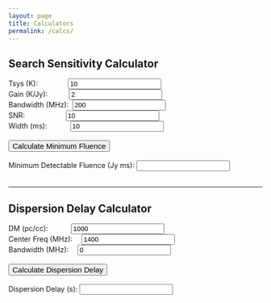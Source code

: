 ```yaml
---
layout: page
title: Calculators
permalink: /calcs/
---
```



<html>
<head>
<script type = "text/javascript">

function s_min(){
    var tsys = parseFloat(document.getElementById("tsys").value)
    var gain = parseFloat(document.getElementById("gain").value)
    var bw = parseFloat(document.getElementById("bw").value)
    var snr = parseFloat(document.getElementById("snr").value)
    var w = parseFloat(document.getElementById("width").value)

    var fluence = (tsys*snr)/(gain*(Math.pow(2*w*bw*Math.pow(10,3), 1/2)));
    document.getElementById('minimum_fluence').value = fluence;
    }
    

function calc_delay(){
    var dm = parseFloat(document.getElementById("dm").value)
    var freq = parseFloat(document.getElementById("freq").value)
    var bandwidth = parseFloat(document.getElementById("bandwidth").value)
    
    if (bandwidth == 0) {
      var delay = 4148.808*dm*(1/Math.pow(freq,2));
	} else {  
      var min_freq = freq - bandwidth/2;
      var max_freq = freq + bandwidth/2;
      var delay = 4148.808*dm*(1/Math.pow(min_freq,2) - 1/Math.pow(max_freq,2));
	}
    document.getElementById('dm_delay').value = delay;
    }


</script>

</head>
<body>
<h2>
Search Sensitivity Calculator</h2>
Tsys (K): &emsp;&emsp;&emsp;&emsp;<input type = "text" id = "tsys" maxlength = "7" value = "10">
<br>
Gain (K/Jy): &emsp;&emsp;&ensp;&nbsp;<input type = "text" id = "gain" maxlength = "7" value = "2">
<br>
Bandwidth (MHz): &nbsp;<input type = "text" id = "bw" maxlength = "7" value = "200">
<br>
SNR: &emsp;&emsp;&emsp;&emsp;&emsp;&ensp;<input type = "text" id = "snr" maxlength = "7" value = "10">
<br>
Width (ms): &emsp;&emsp;&emsp;<input type = "text" id = "width" maxlength = "7" value = "10">
<br><br>

<input type = "Button" value = "Calculate Minimum Fluence" onclick="s_min();" style="font-size : 15px;">
<br>
<br>
Minimum Detectable Fluence (Jy ms): <input type = "text" id = "minimum_fluence"><br><br>

<hr>
<h2>
Dispersion Delay Calculator</h2>
DM (pc/cc): &emsp;&emsp;&emsp;<input type = "text" id = "dm" maxlength = "7" value = "1000">
<br>
Center Freq (MHz): &emsp;<input type = "text" id = "freq" maxlength = "7" value = "1400">
<br>
Bandwidth (MHz): &emsp;<input type = "text" id = "bandwidth" maxlength = "7" value = "0">
<br>
<br>
<input type = "Button" value = "Calculate Dispersion Delay" onclick="calc_delay();" style="font-size : 15px;">
<br>
<br>
Dispersion Delay (s): <input type = "text" id = "dm_delay"><br><br>



</body>
</html>
